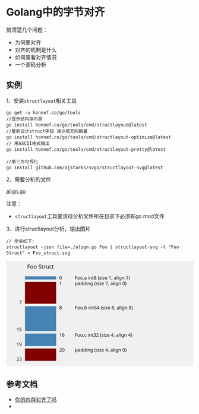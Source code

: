 # Golang中的字节对齐

搞清楚几个问题：

- 为何要对齐
- 对齐的机制是什么
- 如何查看对齐情况
- 一个源码分析

## 实例

1、安装`structlayout`相关工具
```shell
go get -u honnef.co/go/tools
//显示结构体布局
go install honnef.co/go/tools/cmd/structlayout@latest
//重新设计struct字段 减少填充的数量
go install honnef.co/go/tools/cmd/structlayout-optimize@latest
// 用ASCII格式输出
go install honnef.co/go/tools/cmd/structlayout-pretty@latest

//第三方可视化
go install github.com/ajstarks/svgo/structlayout-svg@latest
```

2、需要分析的文件

[align.go](./align.go)

注意：

- `structlayout`工具要求待分析文件所在目录下必须有go.mod文件

3、进行structlayout分析，输出图片

```shell
// 命令如下:
structlayout -json file=./align.go Foo | structlayout-svg -t "Foo Struct" > Foo_struct.svg
```

![输出svg图](./Foo_struct.svg)

## 参考文档

- [你的内存对齐了吗](https://zhuanlan.zhihu.com/p/355158723)
- []()